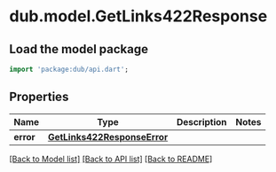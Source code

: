 # dub.model.GetLinks422Response

## Load the model package
```dart
import 'package:dub/api.dart';
```

## Properties
Name | Type | Description | Notes
------------ | ------------- | ------------- | -------------
**error** | [**GetLinks422ResponseError**](GetLinks422ResponseError.md) |  | 

[[Back to Model list]](../README.md#documentation-for-models) [[Back to API list]](../README.md#documentation-for-api-endpoints) [[Back to README]](../README.md)


